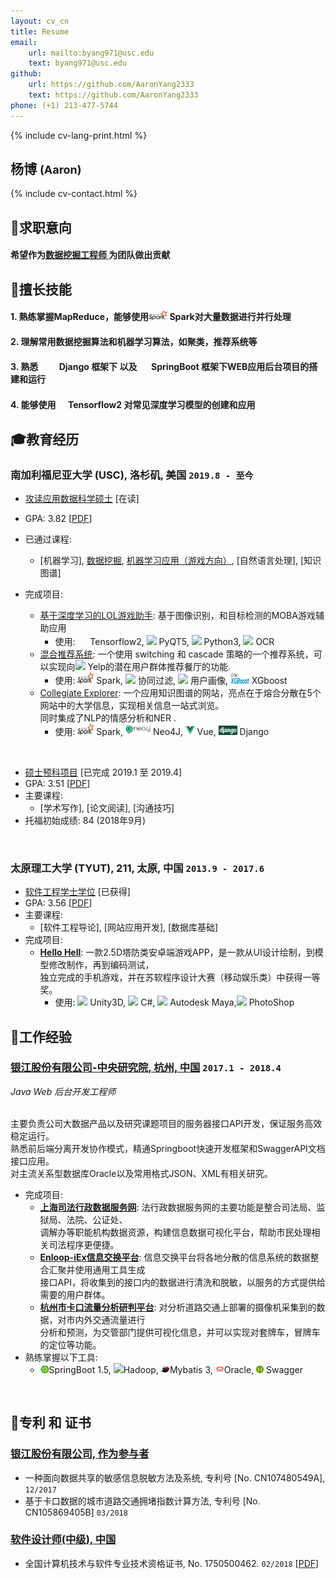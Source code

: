 ```yaml
---
layout: cv_cn
title: Resume
email: 
    url: mailto:byang971@usc.edu
    text: byang971@usc.edu
github:
    url: https://github.com/AaronYang2333
    text: https://github.com/AaronYang2333
phone: (+1) 213-477-5744
---
```

{% include cv-lang-print.html %}

## 杨博 <font size="4">(Aaron)</font>

{% include cv-contact.html %}

## <span>&#127919;</span>求职意向
#### __希望作为<u>数据挖掘工程师 </u> 为团队做出贡献__

## <span>&#128170;</span>擅长技能

#### __1. 熟练掌握MapReduce，能够使用<span><img src="../../assets/icons/spark.png" height="15" width="30"> Spark</span>对大量数据进行并行处理__

#### __2. 理解常用数据挖掘算法和机器学习算法，如聚类，推荐系统等__

#### __3. 熟悉<span><img src="../../../assets/icons/django.png" height="15" width="30"> Django </span>框架下 以及 <span><img src="../../../assets/icons/springboot.png" height="15" width="16"> SpringBoot</span> 框架下WEB应用后台项目的搭建和运行__

#### __4. 能够使用<span><img src="../../../assets/icons/tensorflow.png" height="18" width="16"> Tensorflow2 对常见深度学习模型的创建和应用</span>__

## <span>&#127891;</span>教育经历 

### __南加利福尼亚大学 (USC), 洛杉矶, 美国__ `2019.8 - 至今`

- <u>攻读应用数据科学硕士</u> [在读]
- GPA: 3.82 [[PDF](../../../assets/apds_2.pdf)]
- 已通过课程: 
    - [机器学习], [数据挖掘](https://aaronyang2333.github.io/DSCI_553/), [机器学习应用（游戏方向）](https://aaronyang2333.github.io/LOL_Overlay_Assistant_Tool/), [自然语言处理], [知识图谱] <br>

- 完成项目:
    - [基于深度学习的LOL游戏助手](https://aaronyang2333.github.io/LOL_Overlay_Assistant_Tool/): 基于图像识别，和目标检测的MOBA游戏辅助应用
        - 使用: <span><img src="../../../assets/icons/tensorflow.png" height="18" width="16"> Tensorflow2</span>, <span><img src="../../../assets/icons/pyqt.png"> PyQT5</span>, <span><img src="https://img.icons8.com/color/18/000000/python.png"/> Python3</span>, <span><img src="https://img.icons8.com/metro/18/000000/general-ocr.png"/> OCR</span>
    - [混合推荐系统](https://github.com/AaronYang2333/DSCI_553/tree/master/project): 一个使用 switching 和 cascade 策略的一个推荐系统，可以实现向<img src="https://img.icons8.com/color/18/000000/yelp.png"/> Yelp的潜在用户群体推荐餐厅的功能.
        - 使用: <span><img src="../../assets/icons/spark.png" height="18" width="26"> Spark</span>, <span><img src="https://img.icons8.com/ios/18/000000/pivot-table.png"/> 协同过滤</span>, <span><img src="https://img.icons8.com/windows/18/000000/change-user-male--v1.png"/> 用户画像</span>, <span><img src="../../assets/icons/xgboost.png" height="18" width="30"> XGboost</span>
    - [Collegiate Explorer](https://chit-chaat.github.io/Collegiate_Explorer_APP/): 一个应用知识图谱的网站，亮点在于熔合分散在5个网站中的大学信息，实现相关信息一站式浏览。<br> 同时集成了NLP的情感分析和NER .
        - 使用: <span><img src="../../assets/icons/spark.png" height="18" width="26"> Spark</span>, <span><img src="../../assets/icons/neo4j.png" height="18" width="40"/> Neo4J</span>, <span><img src="../../assets/icons/vue.png" height="15" width="15"/> Vue</span>, <span><img src="../../assets/icons/django.png" height="15" width="30"> Django</span>
<br>

- <u>硕士预科项目</u>  [已完成 2019.1 至 2019.4]
- GPA: 3.51 [[PDF](../../assets/ia_grade.pdf)]
- 主要课程:
    - [学术写作], [论文阅读], [沟通技巧] <br>
- 托福初始成绩: 84 (2018年9月)
<br>

### __太原理工大学 (TYUT), 211, 太原, 中国__ `2013.9 - 2017.6`

- <u>软件工程学士学位</u> [已获得]
- GPA: 3.56 [[PDF](../../assets/typt.pdf)]
- 主要课程: 
    - [软件工程导论], [网站应用开发], [数据库基础] <br>
- 完成项目:
    - [__Hello Hell__](https://www.bilibili.com/video/BV1uz411b7Vk): 一款2.5D塔防类安卓端游戏APP，是一款从UI设计绘制，到模型修改制作，再到编码测试，<br>独立完成的手机游戏，并在苏软程序设计大赛（移动娱乐类）中获得一等奖。
        - 使用: <span><img src="https://img.icons8.com/ios-filled/14/000000/unity.png"> Unity3D</span>, <span><img src="https://img.icons8.com/color/14/000000/c-sharp-logo.png"> C#</span>, <span><img src="https://img.icons8.com/color/14/000000/autodesk-maya.png"> Autodesk Maya</span>,<span><img src="https://img.icons8.com/color/16/000000/adobe-photoshop.png"> PhotoShop</span>

## <span>&#128084;</span>工作经验

### [__银江股份有限公司-中央研究院, 杭州, 中国__]()  `2017.1 - 2018.4`
_Java Web 后台开发工程师_<br><br>

主要负责公司大数据产品以及研究课题项目的服务器接口API开发，保证服务高效稳定运行。<br>熟悉前后端分离开发协作模式，精通Springboot快速开发框架和SwaggerAPI文档接口应用。<br>对主流关系型数据库Oracle以及常用格式JSON、XML有相关研究。
- 完成项目: 
    - [__上海司法行政数据服务网__](): 法行政数据服务网的主要功能是整合司法局、监狱局、法院、公证处、<br>调解办等职能机构数据资源，构建信息数据可视化平台，帮助市民处理相关司法程序更便捷。
    - [__Enloop-iEx信息交换平台__](): 信息交换平台将各地分散的信息系统的数据整合汇聚并使用通用工具生成<br>接口API，将收集到的接口内的数据进行清洗和脱敏，以服务的方式提供给需要的用户群体。
    - [__杭州市卡口流量分析研判平台__](): 对分析道路交通上部署的摄像机采集到的数据，对市内外交通流量进行<br>分析和预测，为交管部门提供可视化信息，并可以实现对套牌车，冒牌车的定位等功能。
- 熟练掌握以下工具: 
    - <span><img src="../../assets/icons/springboot.png" height="12" width="14">SpringBoot 1.5</span>, <span><img src="https://img.icons8.com/color/14/000000/hadoop-distributed-file-system.png">Hadoop</span>, <span><img src="../../assets/icons/mybatis.png" height="12" width="14">Mybatis 3</span>, <span><img src="../../assets/icons/oracle.png" height="12" width="14">Oracle</span>, <span><img src = "../../assets/icons/swagger.png" height="12" width="12"> Swagger</span>
<br>

## <span>&#128240;</span>专利 和 证书

### [__银江股份有限公司, 作为参与者__]()
- 一种面向数据共享的敏感信息脱敏方法及系统, 专利号 [No. CN107480549A], `12/2017`<br>
- 基于卡口数据的城市道路交通拥堵指数计算方法, 专利号 [No. CN105869405B] `03/2018`<br>

### [__软件设计师(中级), 中国__]()
- 全国计算机技术与软件专业技术资格证书, No. 1750500462. `02/2018` [[PDF](../../assets/nptq.pdf)]
